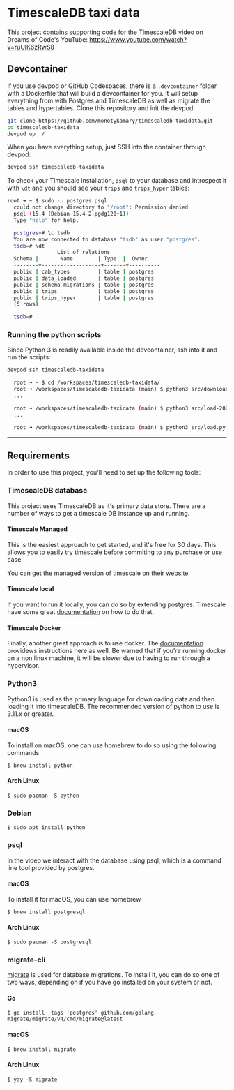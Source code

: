 # TimescaleDB taxi data

This project contains supporting code for the TimescaleDB video on Dreams of Code's YouTube: https://www.youtube.com/watch?v=ruUlK6zRwS8

## Devcontainer

If you use devpod or GitHub Codespaces, there is a `.devcontainer` folder with a Dockerfile that will build a devcontainer for you. It will setup everything from with Postgres and TimescaleDB as well as migrate the tables and hypertables. Clone this repository and init the devpod:

```sh
git clone https://github.com/monotykamary/timescaledb-taxidata.git
cd timescaledb-taxidata
devpod up ./
```

When you have everything setup, just SSH into the container through devpod:

```sh
devpod ssh timescaledb-taxidata
```

To check your Timescale installation, `psql` to your database and introspect it with `\dt` and you should see your `trips` and `trips_hyper` tables:
```sh
root ➜ ~ $ sudo -u postgres psql
  could not change directory to "/root": Permission denied
  psql (15.4 (Debian 15.4-2.pgdg120+1))
  Type "help" for help.

  postgres=# \c tsdb
  You are now connected to database "tsdb" as user "postgres".
  tsdb=# \dt
                List of relations
  Schema |       Name        | Type  |  Owner
  --------+-------------------+-------+----------
  public | cab_types         | table | postgres
  public | data_loaded       | table | postgres
  public | schema_migrations | table | postgres
  public | trips             | table | postgres
  public | trips_hyper       | table | postgres
  (5 rows)

  tsdb=#
```

### Running the python scripts

Since Python 3 is readily available inside the devcontainer, ssh into it and run the scripts:

```sh
devpod ssh timescaledb-taxidata

  root ➜ ~ $ cd /workspaces/timescaledb-taxidata/
  root ➜ /workspaces/timescaledb-taxidata (main) $ python3 src/download.py
  ...

  root ➜ /workspaces/timescaledb-taxidata (main) $ python3 src/load-2023.py # load only 2023 parquet files into the database
  ...

  root ➜ /workspaces/timescaledb-taxidata (main) $ python3 src/load.py # load all the files into the database (will take pretty long)
```
---

## Requirements

In order to use this project, you'll need to set up the following tools:

### TimescaleDB database

This project uses TimescaleDB as it's primary data store. There are a number
of ways to get a timescale DB instance up and running.

#### Timescale Managed

This is the easiest approach to get started, and it's free for 30 days. This
allows you to easily try timescale before commiting to any purchase or use case.

You can get the managed version of timescale on their [website](https://www.timescale.com/?utm_source=dreams-of-code&utm_medium=youtube&utm_campaign=kol-q3-2023&utm_content=homepage)

#### Timescale local

If you want to run it locally, you can do so by extending postgres. Timescale
have some great [documentation](https://docs.timescale.com/self-hosted/latest/install/)
on how to do that.

#### Timescale Docker

Finally, another great approach is to use docker. The
[documentation](https://docs.timescale.com/self-hosted/latest/install/installation-docker/)
providews instructions here as well. Be warned that if you're running docker
on a non linux machine, it will be slower due to having to run through a
hypervisor.

### Python3

Python3 is used as the primary language for downloading data and then
loading it into timescaleDB. The recommended version of python to use is
3.11.x or greater.

#### macOS

To install on macOS, one can use homebrew to do so using the following commands

```
$ brew install python
```

#### Arch Linux

```
$ sudo pacman -S python
```

### Debian

```
$ sudo apt install python
```

### psql

In the video we interact with the database using psql, which is a command line
tool provided by postgres.

#### macOS

To install it for macOS, you can use homebrew

```
$ brew install postgresql
```

#### Arch Linux

```
$ sudo pacman -S postgresql
```

### migrate-cli

[migrate](https://github.com/golang-migrate/migrate) is used for database migrations. To install it, you can do so one of two
ways, depending on if you have go installed on your system or not.

#### Go

```
$ go install -tags 'postgres' github.com/golang-migrate/migrate/v4/cmd/migrate@latest
```

#### macOS

```
$ brew install migrate
```

#### Arch Linux

```
$ yay -S migrate
```
